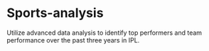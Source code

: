 # Sports-analysis
Utilize advanced data analysis to identify top performers and team performance over the past three years in IPL.
